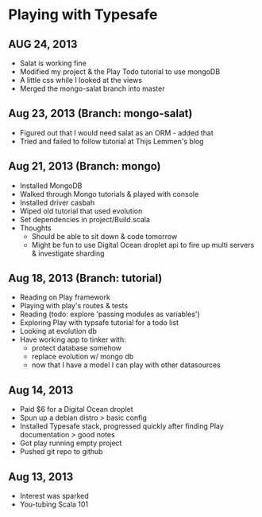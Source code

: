 Playing with Typesafe
======================

AUG 24, 2013
--------------
* Salat is working fine
* Modified my project & the Play Todo tutorial to use mongoDB
* A little css while I looked at the views
* Merged the mongo-salat branch into master

Aug 23, 2013 (Branch: mongo-salat)
---------------------------------------
* Figured out that I would need salat as an ORM - added that
* Tried and failed to follow tutorial at Thijs Lemmen's blog

Aug 21, 2013 (Branch: mongo)
--------------------
* Installed MongoDB
* Walked through Mongo tutorials & played with console
* Installed driver casbah
* Wiped old tutorial that used evolution
* Set dependencies in project/Build.scala
* Thoughts
    * Should be able to sit down & code tomorrow
    * Might be fun to use Digital Ocean droplet api to fire up multi servers & investigate sharding

Aug 18, 2013 (Branch: tutorial)
--------------------
* Reading on Play framework
* Playing with play's routes & tests
* Reading (todo: explore 'passing modules as variables')
* Exploring Play with typsafe tutorial for a todo list
* Looking at evolution db
* Have working app to tinker with:
    * protect database somehow
    * replace evolution w/ mongo db
    * now that I have a model I can play with other datasources


Aug 14, 2013
--------------------
* Paid $6 for a Digital Ocean droplet
* Spun up a debian distro > basic config
* Installed Typesafe stack, progressed quickly after finding Play documentation > good notes
* Got play running empty project
* Pushed git repo to github


Aug 13, 2013
--------------------
* Interest was sparked
* You-tubing Scala 101
